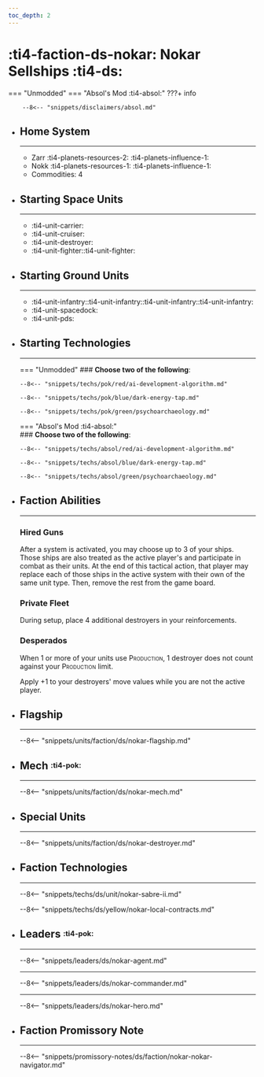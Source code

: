 ```yaml
---
toc_depth: 2
---
```


# :ti4-faction-ds-nokar: Nokar Sellships :ti4-ds:
=== "Unmodded"
=== "Absol's Mod :ti4-absol:" 
    ???+ info

        --8<-- "snippets/disclaimers/absol.md"

<div class="grid cards" markdown>

-   ## __Home System__

    ---

    * Zarr :ti4-planets-resources-2: :ti4-planets-influence-1:
    * Nokk :ti4-planets-resources-1: :ti4-planets-influence-1:
    * Commodities: 4

</div>

<div class="grid cards" markdown>

-   ## __Starting Space Units__

    ---

    * :ti4-unit-carrier:
    * :ti4-unit-cruiser:
    * :ti4-unit-destroyer:
    * :ti4-unit-fighter::ti4-unit-fighter:

-   ## __Starting Ground Units__

    ---

    * :ti4-unit-infantry::ti4-unit-infantry::ti4-unit-infantry::ti4-unit-infantry:
    * :ti4-unit-spacedock:
    * :ti4-unit-pds:

-   ## __Starting Technologies__

    ---
    === "Unmodded"
        ### **Choose two of the following**:

        --8<-- "snippets/techs/pok/red/ai-development-algorithm.md"

        --8<-- "snippets/techs/pok/blue/dark-energy-tap.md"

        --8<-- "snippets/techs/pok/green/psychoarchaeology.md"

    === "Absol's Mod :ti4-absol:"  
        ### **Choose two of the following**:

        --8<-- "snippets/techs/absol/red/ai-development-algorithm.md"

        --8<-- "snippets/techs/absol/blue/dark-energy-tap.md"

        --8<-- "snippets/techs/absol/green/psychoarchaeology.md"

-   ## __Faction Abilities__

    ---
    ### **Hired Guns**
    
    After a system is activated, you may choose up to 3 of your ships. 
    Those ships are also treated as the active player's and participate in combat as their units. 
    At the end of this tactical action, that player may replace each of those ships in the active system with their own of the same unit type. 
    Then, remove the rest from the game board.

    ### **Private Fleet**
    
    During setup, place 4 additional destroyers in your reinforcements.

    ### **Desperados**
    
    When 1 or more of your units use <span style="font-variant:small-caps;">Production</span>, 1 destroyer does not count against your <span style="font-variant:small-caps;">Production</span> limit. 
    
    Apply +1 to your destroyers' move values while you are not the active player.

-   ## __Flagship__

    ---
    --8<-- "snippets/units/faction/ds/nokar-flagship.md"

-   ## __Mech__ <sup><sub>:ti4-pok:</sub></sup>

    ---
    --8<-- "snippets/units/faction/ds/nokar-mech.md"

</div>

<div class="grid cards" markdown>

-   ## __Special Units__

    ---
    --8<-- "snippets/units/faction/ds/nokar-destroyer.md"

</div>

<div class="grid cards" markdown>

-   ## __Faction Technologies__

    ---

    --8<-- "snippets/techs/ds/unit/nokar-sabre-ii.md"

    --8<-- "snippets/techs/ds/yellow/nokar-local-contracts.md"


-   ## __Leaders__ <sup><sub>:ti4-pok:</sub></sup>

    ---
    
    --8<-- "snippets/leaders/ds/nokar-agent.md"

    ---

    --8<-- "snippets/leaders/ds/nokar-commander.md"

    ---

    --8<-- "snippets/leaders/ds/nokar-hero.md"

-   ## __Faction Promissory Note__

    ---
    --8<-- "snippets/promissory-notes/ds/faction/nokar-nokar-navigator.md"

</div>